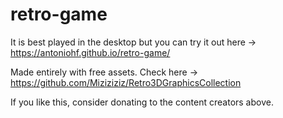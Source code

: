 # retro-game
 
It is best played in the desktop but you can try it out here -> https://antoniohf.github.io/retro-game/ 

Made entirely with free assets. Check here -> https://github.com/Miziziziz/Retro3DGraphicsCollection

If you like this, consider donating to the content creators above.
